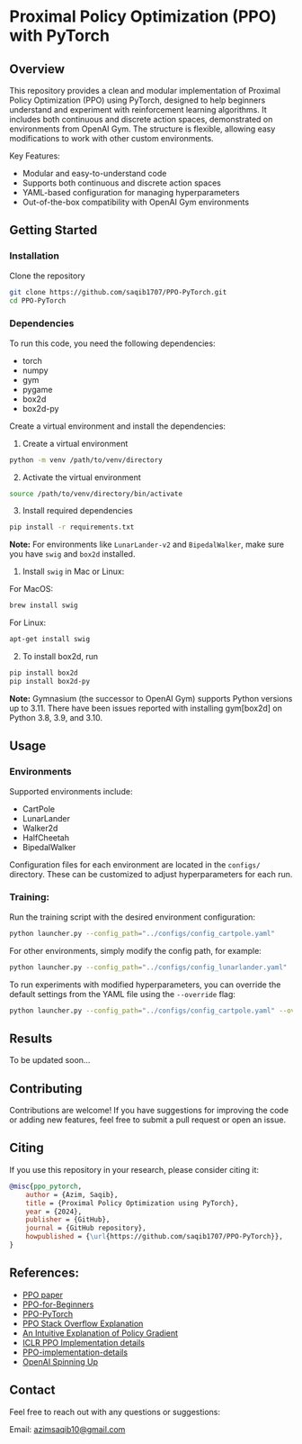 # Proximal Policy Optimization (PPO) with PyTorch

## Overview

This repository provides a clean and modular implementation of Proximal Policy Optimization (PPO) using PyTorch, designed to help beginners understand and experiment with reinforcement learning algorithms. It includes both continuous and discrete action spaces, demonstrated on environments from OpenAI Gym. The structure is flexible, allowing easy modifications to work with other custom environments.


Key Features:

- Modular and easy-to-understand code
- Supports both continuous and discrete action spaces
- YAML-based configuration for managing hyperparameters
- Out-of-the-box compatibility with OpenAI Gym environments


## Getting Started

### Installation

Clone the repository
```bash
git clone https://github.com/saqib1707/PPO-PyTorch.git
cd PPO-PyTorch
```

### Dependencies

To run this code, you need the following dependencies:

- torch
- numpy
- gym
- pygame
- box2d
- box2d-py

Create a virtual environment and install the dependencies:

1. Create a virtual environment
```bash
python -m venv /path/to/venv/directory
```

2. Activate the virtual environment
```bash
source /path/to/venv/directory/bin/activate
```

3. Install required dependencies
```bash
pip install -r requirements.txt
```

**Note:** For environments like `LunarLander-v2` and `BipedalWalker`, make sure you have `swig` and `box2d` installed.

1. Install `swig` in Mac or Linux:

For MacOS:
```bash
brew install swig
```

For Linux:
```bash
apt-get install swig
```

2. To install box2d, run
```bash
pip install box2d
pip install box2d-py
```

**Note:** Gymnasium (the successor to OpenAI Gym) supports Python versions up to 3.11. There have been issues reported with installing gym[box2d] on Python 3.8, 3.9, and 3.10.


## Usage

### Environments

Supported environments include: 

- CartPole
- LunarLander
- Walker2d
- HalfCheetah
- BipedalWalker

Configuration files for each environment are located in the `configs/` directory. These can be customized to adjust hyperparameters for each run.

### Training:

Run the training script with the desired environment configuration:

```bash
python launcher.py --config_path="../configs/config_cartpole.yaml"
```

For other environments, simply modify the config path, for example:

```bash
python launcher.py --config_path="../configs/config_lunarlander.yaml"
```

To run experiments with modified hyperparameters, you can override the default settings from the YAML file using the `--override` flag:

```bash
python launcher.py --config_path="../configs/config_cartpole.yaml" --override "mode=test" "hidden_dim=256" "gamma=0.95"
```

## Results

To be updated soon...


## Contributing

Contributions are welcome! If you have suggestions for improving the code or adding new features, feel free to submit a pull request or open an issue.


## Citing

If you use this repository in your research, please consider citing it:

```bibtex
@misc{ppo_pytorch,
    author = {Azim, Saqib},
    title = {Proximal Policy Optimization using PyTorch},
    year = {2024},
    publisher = {GitHub},
    journal = {GitHub repository},
    howpublished = {\url{https://github.com/saqib1707/PPO-PyTorch}},
}
```

## References:

- [PPO paper](https://arxiv.org/abs/1707.06347)
- [PPO-for-Beginners](https://github.com/ericyangyu/PPO-for-Beginners)
- [PPO-PyTorch](https://github.com/nikhilbarhate99/PPO-PyTorch)
- [PPO Stack Overflow Explanation](https://stackoverflow.com/questions/46422845/what-is-the-way-to-understand-proximal-policy-optimization-algorithm-in-rl)
- [An Intuitive Explanation of Policy Gradient](https://towardsdatascience.com/an-intuitive-explanation-of-policy-gradient-part-1-reinforce-aa4392cbfd3c)
- [ICLR PPO Implementation details](https://iclr-blog-track.github.io/2022/03/25/ppo-implementation-details/)
- [PPO-implementation-details](https://github.com/vwxyzjn/ppo-implementation-details)
- [OpenAI Spinning Up](https://spinningup.openai.com/en/latest/)


## Contact

Feel free to reach out with any questions or suggestions:

Email: [azimsaqib10@gmail.com](mailto:azimsaqib10@gmail.com)